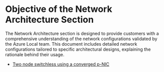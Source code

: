 # Objective of the Network Architecture Section

The Network Architecture section is designed to provide customers with a comprehensive understanding of the network configurations validated by the Azure Local team. This document includes detailed network configurations tailored to specific architectural designs, explaining the rationale behind their usage.

- [Two node switchless using a converged p-NIC](./2-node-converged-networking.md)